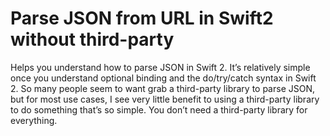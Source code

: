 # Parse JSON from URL in Swift2 without third-party 
Helps you understand how to parse JSON in Swift 2. It’s relatively simple once you understand optional binding and the do/try/catch syntax in Swift 2. So many people seem to want grab a third-party library to parse JSON, but for most use cases, I see very little benefit to using a third-party library to do something that’s so simple. You don’t need a third-party library for everything.
